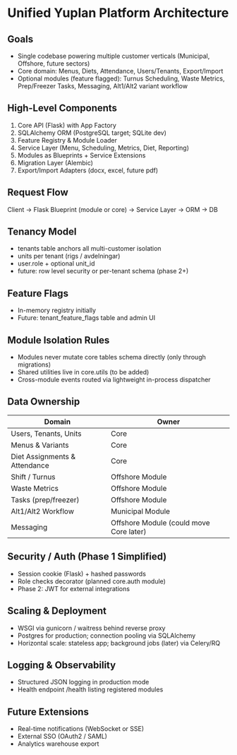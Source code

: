 # Unified Yuplan Platform Architecture

## Goals
- Single codebase powering multiple customer verticals (Municipal, Offshore, future sectors)
- Core domain: Menus, Diets, Attendance, Users/Tenants, Export/Import
- Optional modules (feature flagged): Turnus Scheduling, Waste Metrics, Prep/Freezer Tasks, Messaging, Alt1/Alt2 variant workflow

## High-Level Components
1. Core API (Flask) with App Factory
2. SQLAlchemy ORM (PostgreSQL target; SQLite dev)
3. Feature Registry & Module Loader
4. Service Layer (Menu, Scheduling, Metrics, Diet, Reporting)
5. Modules as Blueprints + Service Extensions
6. Migration Layer (Alembic)
7. Export/Import Adapters (docx, excel, future pdf)

## Request Flow
Client -> Flask Blueprint (module or core) -> Service Layer -> ORM -> DB

## Tenancy Model
- tenants table anchors all multi-customer isolation
- units per tenant (rigs / avdelningar)
- user.role + optional unit_id
- future: row level security or per-tenant schema (phase 2+)

## Feature Flags
- In-memory registry initially
- Future: tenant_feature_flags table and admin UI

## Module Isolation Rules
- Modules never mutate core tables schema directly (only through migrations)
- Shared utilities live in core.utils (to be added)
- Cross-module events routed via lightweight in-process dispatcher

## Data Ownership
| Domain | Owner |
|--------|-------|
| Users, Tenants, Units | Core |
| Menus & Variants | Core |
| Diet Assignments & Attendance | Core |
| Shift / Turnus | Offshore Module |
| Waste Metrics | Offshore Module |
| Tasks (prep/freezer) | Offshore Module |
| Alt1/Alt2 Workflow | Municipal Module |
| Messaging | Offshore Module (could move Core later) |

## Security / Auth (Phase 1 Simplified)
- Session cookie (Flask) + hashed passwords
- Role checks decorator (planned core.auth module)
- Phase 2: JWT for external integrations

## Scaling & Deployment
- WSGI via gunicorn / waitress behind reverse proxy
- Postgres for production; connection pooling via SQLAlchemy
- Horizontal scale: stateless app; background jobs (later) via Celery/RQ

## Logging & Observability
- Structured JSON logging in production mode
- Health endpoint /health listing registered modules

## Future Extensions
- Real-time notifications (WebSocket or SSE)
- External SSO (OAuth2 / SAML)
- Analytics warehouse export
